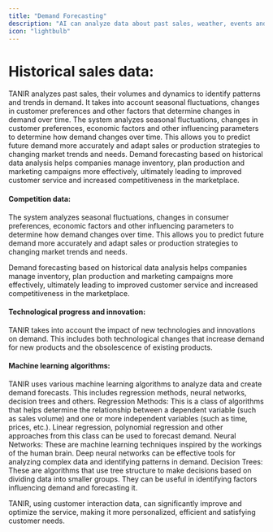 ```yaml
---
title: "Demand Forecasting"
description: "AI can analyze data about past sales, weather, events and other factors to predict demand for goods or services, which helps optimize inventory and production."
icon: "lightbulb"
---
```


# Historical sales data:

TANIR analyzes past sales, their volumes and dynamics to identify patterns and trends in demand. It takes into account seasonal fluctuations, changes in customer preferences and other factors that determine changes in demand over time. The system analyzes seasonal fluctuations, changes in customer preferences, economic factors and other influencing parameters to determine how demand changes over time. This allows you to predict future demand more accurately and adapt sales or production strategies to changing market trends and needs. Demand forecasting based on historical data analysis helps companies manage inventory, plan production and marketing campaigns more effectively, ultimately leading to improved customer service and increased competitiveness in the marketplace.

#### Competition data:

The system analyzes seasonal fluctuations, changes in consumer preferences, economic factors and other influencing parameters to determine how demand changes over time. This allows you to predict future demand more accurately and adapt sales or production strategies to changing market trends and needs.

Demand forecasting based on historical data analysis helps companies manage inventory, plan production and marketing campaigns more effectively, ultimately leading to improved customer service and increased competitiveness in the marketplace.

#### Technological progress and innovation:

TANIR takes into account the impact of new technologies and innovations on demand. This includes both technological changes that increase demand for new products and the obsolescence of existing products.

#### Machine learning algorithms:

TANIR uses various machine learning algorithms to analyze data and create demand forecasts. This includes regression methods, neural networks, decision trees and others.
Regression Methods: This is a class of algorithms that helps determine the relationship between a dependent variable (such as sales volume) and one or more independent variables (such as time, prices, etc.). Linear regression, polynomial regression and other approaches from this class can be used to forecast demand.
Neural Networks: These are machine learning techniques inspired by the workings of the human brain. Deep neural networks can be effective tools for analyzing complex data and identifying patterns in demand.
Decision Trees: These are algorithms that use tree structure to make decisions based on dividing data into smaller groups. They can be useful in identifying factors influencing demand and forecasting it.

TANIR, using customer interaction data, can significantly improve and optimize the service, making it more personalized, efficient and satisfying customer needs.
